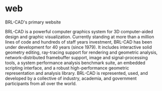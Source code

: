 web
===

BRL-CAD's primary website

BRL-CAD is a powerful computer graphics system for 3D computer-aided design and graphic visualization. Currently standing at more than a million lines of code and hundreds of staff years investment, BRL-CAD has been under development for 40 years (since 1979). It includes interactive solid geometry editing, ray-tracing support for rendering and geometric analysis, network-distributed framebuffer support, image and signal-processing tools, a system performance analysis benchmark suite, an embedded scripting interface, and a robust high-performance geometric representation and analysis library. BRL-CAD is represented, used, and developed by a collective of industry, academia, and government participants from all over the world.

